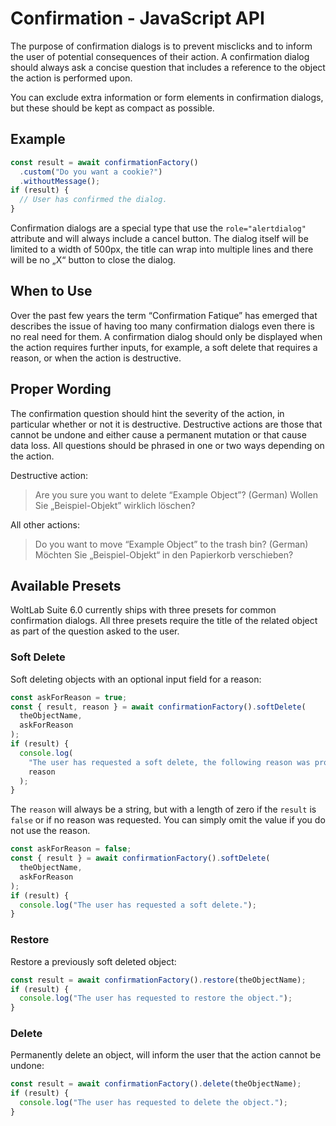 # Confirmation - JavaScript API

The purpose of confirmation dialogs is to prevent misclicks and to inform the user of potential consequences of their action.
A confirmation dialog should always ask a concise question that includes a reference to the object the action is performed upon.

You can exclude extra information or form elements in confirmation dialogs, but these should be kept as compact as possible.

## Example

```ts
const result = await confirmationFactory()
  .custom("Do you want a cookie?")
  .withoutMessage();
if (result) {
  // User has confirmed the dialog.
}
```

Confirmation dialogs are a special type that use the `role="alertdialog"` attribute and will always include a cancel button.
The dialog itself will be limited to a width of 500px, the title can wrap into multiple lines and there will be no „X“ button to close the dialog.

## When to Use

Over the past few years the term “Confirmation Fatique” has emerged that describes the issue of having too many confirmation dialogs even there is no real need for them.
A confirmation dialog should only be displayed when the action requires further inputs, for example, a soft delete that requires a reason, or when the action is destructive.

## Proper Wording

The confirmation question should hint the severity of the action, in particular whether or not it is destructive.
Destructive actions are those that cannot be undone and either cause a permanent mutation or that cause data loss.
All questions should be phrased in one or two ways depending on the action.

Destructive action:

> Are you sure you want to delete “Example Object”?
> (German) Wollen Sie „Beispiel-Objekt” wirklich löschen?

All other actions:

> Do you want to move “Example Object” to the trash bin?
> (German) Möchten Sie „Beispiel-Objekt“ in den Papierkorb verschieben?

## Available Presets

WoltLab Suite 6.0 currently ships with three presets for common confirmation dialogs.
All three presets require the title of the related object as part of the question asked to the user.

### Soft Delete

Soft deleting objects with an optional input field for a reason:

```ts
const askForReason = true;
const { result, reason } = await confirmationFactory().softDelete(
  theObjectName,
  askForReason
);
if (result) {
  console.log(
    "The user has requested a soft delete, the following reason was provided:",
    reason
  );
}
```

The `reason` will always be a string, but with a length of zero if the `result` is `false` or if no reason was requested.
You can simply omit the value if you do not use the reason.

```ts
const askForReason = false;
const { result } = await confirmationFactory().softDelete(
  theObjectName,
  askForReason
);
if (result) {
  console.log("The user has requested a soft delete.");
}
```

### Restore

Restore a previously soft deleted object:

```ts
const result = await confirmationFactory().restore(theObjectName);
if (result) {
  console.log("The user has requested to restore the object.");
}
```

### Delete

Permanently delete an object, will inform the user that the action cannot be undone:

```ts
const result = await confirmationFactory().delete(theObjectName);
if (result) {
  console.log("The user has requested to delete the object.");
}
```
